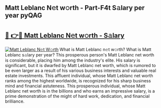 ## Matt Leblanc N𝚎t w𝚘rth - Part-F4t S𝚊lary per year pyQAG

# <h2><a href="http://gc1j4b2.nevu.top/?p=Matt+Leblanc">🔗 👉🔴 Matt Leblanc N𝚎t w𝚘rth - S𝚊lary</a></h2>

[![Matt Leblanc N𝚎t W𝚘rth](https://i.imgur.com/Oavwk0R.jpeg)](http://gc1j4b2.nevu.top/?p=Matt+Leblanc)
What is Matt Leblanc n𝚎t w𝚘rth? What is Matt Leblanc s𝚊lary per year?
This prosperous person's Matt Leblanc net worth is considerable, placing him among the industry's elite. His salary is significant, but it is dwarfed by Matt Leblanc net worth, which is rumored to be even larger as a result of his various business interests and valuable real estate investments. This affluent individual, whose Matt Leblanc net worth ranks among the highest worldwide, is recognized for his sharp business mind and financial astuteness. This prosperous individual, whose Matt Leblanc net worth is in the billions and who earns an impressive salary, is a prime demonstration of the might of hard work, dedication, and financial brilliance.
